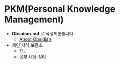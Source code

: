 # PKM(Personal Knowledge Management)
- **Obsidian.md** 로 작성되었습니다.
	- [About Obsidian](About%20Obsidian.md)
- 개인 지식 보관소
	- TIL
	- 공부 내용 정리
